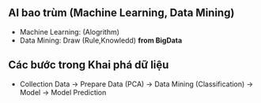 ## AI bao trùm (Machine Learning, Data Mining)
* Machine Learning: (Alogrithm)
* Data Mining: Draw (Rule,Knowledd) **from BigData**

## Các bước trong Khai phá dữ liệu 
* Collection Data -> Prepare Data (PCA) -> Data Mining (Classification) -> Model -> Model Prediction